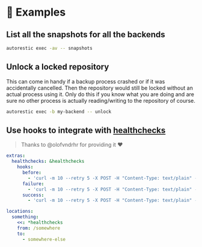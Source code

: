 # 🐣 Examples

## List all the snapshots for all the backends

```bash
autorestic exec -av -- snapshots
```

## Unlock a locked repository

This can come in handy if a backup process crashed or if it was accidentally cancelled. Then the repository would still be locked without an actual process using it. Only do this if you know what you are doing and are sure no other process is actually reading/writing to the repository of course.

```bash
autorestic exec -b my-backend -- unlock
```

## Use hooks to integrate with [healthchecks](https://healthchecks.io/)

> Thanks to @olofvndrhr for providing it ❤️

```yaml
extras:
  healthchecks: &healthchecks
    hooks:
      before:
        - 'curl -m 10 --retry 5 -X POST -H "Content-Type: text/plain" --data "Starting backup for location: ${AUTORESTIC_LOCATION}" https://<healthchecks-url>/<uuid>/start'
      failure:
        - 'curl -m 10 --retry 5 -X POST -H "Content-Type: text/plain" --data "Backup failed for location: ${AUTORESTIC_LOCATION}" https://<healthchecks-url>/<uuid>/fail'
      success:
        - 'curl -m 10 --retry 5 -X POST -H "Content-Type: text/plain" --data "Backup successful for location: ${AUTORESTIC_LOCATION}" https://<healthchecks-url>/<uuid>'

locations:
  something:
    <<: *healthchecks
    from: /somewhere
    to:
      - somewhere-else
```
